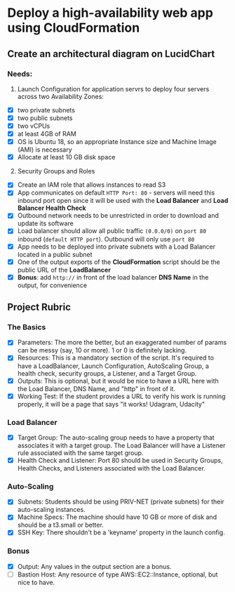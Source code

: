 # Deploy a high-availability web app using CloudFormation

## Create an architectural diagram on LucidChart
### Needs:

1. Launch Configuration for application servrs to deploy four servers across two Availability Zones:
- [x] two private subnets
- [x] two public subnets
- [x] two vCPUs
- [x] at least 4GB of RAM
- [x] OS is Ubuntu 18, so an appropriate Instance size and Machine Image (AMI) is necessary
- [x] Allocate at least 10 GB disk space

2. Security Groups and Roles
- [x] Create an IAM role that allows instances to read S3
- [x] App communicates on default `HTTP Port: 80` - servers will need this inbound port open since it will be used with the **Load Balancer** and **Load Balancer Health Check**
- [x] Outbound network needs to be unrestricted in order to download and update its software
- [x] Load balancer should allow all public traffic `(0.0.0/0)` on `port 80` inbound (`default HTTP port`). Outbound will only use `port 80`
- [x] App needs to be deployed into private subnets with a Load Balancer located in a public subnet
- [x] One of the output exports of the **CloudFormation** script should be the public URL of the **LoadBalancer**
- [x] **Bonus**: add `http://` in front of the load balancer **DNS Name** in the output, for convenience

## Project Rubric

### The Basics
- [x] Parameters: The more the better, but an exaggerated number of params can be messy (say, 10 or more). 1 or 0 is definitely lacking.
- [x] Resources: This is a mandatory section of the script. It's required to have a LoadBalancer, Launch Configuration, AutoScaling Group, a health check, security groups, a Listener, and a Target Group.
- [x] Outputs: This is optional, but it would be nice to have a URL here with the Load Balancer, DNS Name, and "http" in front of it.
- [x] Working Test: If the student provides a URL to verify his work is running properly, it will be a page that says "it works! Udagram, Udacity"

### Load Balancer
- [x] Target Group: The auto-scaling group needs to have a property that associates it with a target group. The Load Balancer will have a Listener rule associated with the same target group.
- [x] Health Check and Listener: Port 80 should be used in Security Groups, Health Checks, and Listeners associated with the Load Balancer.

### Auto-Scaling
- [x] Subnets: Students should be using PRIV-NET (private subnets) for their auto-scaling instances.
- [x] Machine Specs: The machine should have 10 GB or more of disk and should be a t3.small or better.
- [x] SSH Key: There shouldn't be a 'keyname' property in the launch config.

### Bonus
- [x] Output: Any values in the output section are a bonus.
- [ ] Bastion Host: Any resource of type AWS::EC2::Instance, optional, but nice to have.